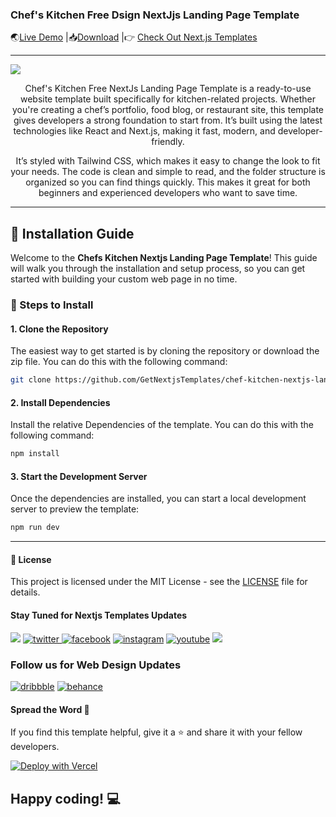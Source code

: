 ### Chef's Kitchen Free Dsign NextJjs Landing Page Template

🌏[Live Demo](https://restaurantdsign-tailwind-nextjs-free.vercel.app/) |📥[Download](https://getnextjstemplates.com/products/chefs-kitchen-free-nextjs-landing-page-template) |👉 [Check Out Next.js Templates](https://getnextjstemplates.com/)

---
<a target="_blank" href="https://getnextjstemplates.com/products/dsign-newchefs-k-nextjs-banding-page-template">
  <img src="https://adminmart.github.io/template_api/images/website-template/Chefs-Kitchen-NextJs-Free-Landing-Page%20Template-Tailwind-Headless%20UI.jpg" />
</a>


<p style="text-align:center;"> Chef's Kitchen Free NextJs Landing Page Template is a ready-to-use website template built specifically for kitchen-related projects. Whether you're creating a chef’s portfolio, food blog, or restaurant site, this template gives developers a strong foundation to start from. It’s built using the latest technologies like React and Next.js, making it fast, modern, and developer-friendly.
</p>
<p style="text-align:center;"> It’s styled with Tailwind CSS, which makes it easy to change the look to fit your needs. The code is clean and simple to read, and the folder structure is organized so you can find things quickly. This makes it great for both beginners and experienced developers who want to save time.
</p>

---
## 💾 Installation Guide

Welcome to the **Chefs Kitchen Nextjs Landing Page Template**! This guide will walk you through the installation and setup process, so you can get started with building your custom web page in no time.

### 📝 Steps to Install

#### 1. **Clone the Repository**

The easiest way to get started is by cloning the repository or download the zip file. You can do this with the following command:

```bash
git clone https://github.com/GetNextjsTemplates/chef-kitchen-nextjs-landing-page-template.git
```

#### 2. **Install Dependencies**

Install the relative Dependencies of the template. You can do this with the following command:

```bash
npm install
```

#### 3. **Start the Development Server**

Once the dependencies are installed, you can start a local development server to preview the template: 

```bash
npm run dev
```

---

#### 📜 License

This project is licensed under the MIT License - see the [LICENSE](https://getnextjstemplates.com/privacy) file for details.

#### Stay Tuned for Nextjs Templates Updates

[![](https://img.shields.io/badge/GitHub-100000?style=for-the-badge&logo=github&logoColor=white)](http://github.com/GetNextjsTemplates/)  [![twitter](https://img.shields.io/badge/twitter-x?style=for-the-badge&logo=x&logoColor=white&color=%230f1419) ](https://x.com/Getnextjstemplt)  [
![facebook](https://img.shields.io/badge/facebook-logo?style=for-the-badge&logo=facebook&logoColor=white&color=%230866ff)](https://www.facebook.com/getnextjstemplates) [![instagram](https://img.shields.io/badge/instagram-logo?style=for-the-badge&logo=instagram&logoColor=white&color=%23F35369)](https://www.instagram.com/getnextjstemplates/)  [![youtube](https://img.shields.io/badge/youtube-logo?style=for-the-badge&logo=youtube&logoColor=white&color=%23cc0000)](https://www.youtube.com/@NextjsTemplates)  [![](https://img.shields.io/badge/LinkedIn-0077B5?style=for-the-badge&logo=linkedin&logoColor=white)](https://www.linkedin.com/in/nextjstemplates/)

### Follow us for Web Design Updates

[![dribbble](https://img.shields.io/badge/dribbble-logo?style=for-the-badge&logo=dribbble&logoColor=white&color=%23ea64d9)](https://dribbble.com/wrappixel) [![behance](https://img.shields.io/badge/behance-logo?style=for-the-badge&logo=behance&logoColor=white&color=%230057ff)](https://www.behance.net/GetNextjsTemplates/)


#### Spread the Word 📢

If you find this template helpful, give it a ⭐️ and share it with your fellow developers. 

[![Deploy with Vercel](https://vercel.com/button)](https://vercel.com/new/clone?repository-url=https://github.com/GetNextjsTemplates/chef-kitchen-nextjs-landing-page-template&root-directory=package)

## Happy coding! 💻

